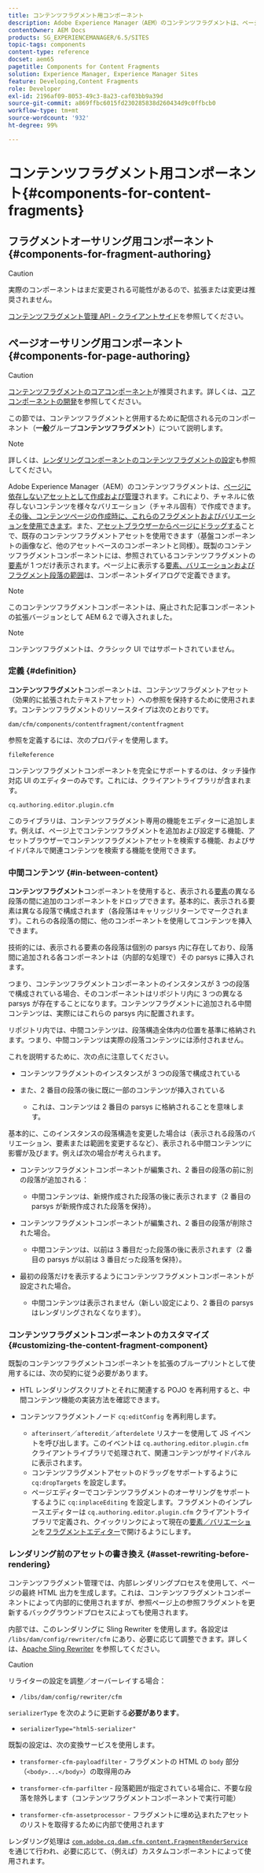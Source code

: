 ```yaml
---
title: コンテンツフラグメント用コンポーネント
description: Adobe Experience Manager（AEM）のコンテンツフラグメントは、ページに依存しないアセットとして作成および管理されます。
contentOwner: AEM Docs
products: SG_EXPERIENCEMANAGER/6.5/SITES
topic-tags: components
content-type: reference
docset: aem65
pagetitle: Components for Content Fragments
solution: Experience Manager, Experience Manager Sites
feature: Developing,Content Fragments
role: Developer
exl-id: 2196af09-8053-49c3-8a23-caf03bb9a39d
source-git-commit: a869ffbc6015fd230285838d260434d9c0ffbcb0
workflow-type: tm+mt
source-wordcount: '932'
ht-degree: 99%

---
```


# コンテンツフラグメント用コンポーネント{#components-for-content-fragments}

## フラグメントオーサリング用コンポーネント {#components-for-fragment-authoring}

>[!CAUTION]
>
>実際のコンポーネントはまだ変更される可能性があるので、拡張または変更は推奨されません。

[コンテンツフラグメント管理 API - クライアントサイド](/help/sites-developing/customizing-content-fragments.md#the-content-fragment-management-api-client-side)を参照してください。

## ページオーサリング用コンポーネント {#components-for-page-authoring}

>[!CAUTION]
>
>[コンテンツフラグメントのコアコンポーネント](https://experienceleague.adobe.com/docs/experience-manager-core-components/using/wcm-components/content-fragment-component.html?lang=ja)が推奨されます。詳しくは、[コアコンポーネントの開発](https://experienceleague.adobe.com/docs/experience-manager-core-components/using/developing/overview.html?lang=ja)を参照してください。
>
>この節では、コンテンツフラグメントと併用するために配信される元のコンポーネント（**一般**&#x200B;グループ&#x200B;**コンテンツフラグメント**）について説明します。

>[!NOTE]
>
>詳しくは、[レンダリングコンポーネントのコンテンツフラグメントの設定](/help/sites-developing/content-fragments-config-components-rendering.md)も参照してください。

Adobe Experience Manager（AEM）のコンテンツフラグメントは、[ページに依存しないアセットとして作成および管理](/help/assets/content-fragments/content-fragments.md)されます。これにより、チャネルに依存しないコンテンツを様々なバリエーション（チャネル固有）で作成できます。[その後、コンテンツページの作成時に、これらのフラグメントおよびバリエーションを使用できます](/help/sites-authoring/content-fragments.md)。また、[アセットブラウザーからページにドラッグする](/help/sites-authoring/content-fragments.md#adding-a-content-fragment-to-your-page)ことで、既存のコンテンツフラグメントアセットを使用できます（基盤コンポーネントの画像など、他のアセットベースのコンポーネントと同様）。既製のコンテンツフラグメントコンポーネントには、参照されているコンテンツフラグメントの[要素](/help/assets/content-fragments/content-fragments.md#constituent-parts-of-a-content-fragment)が 1 つだけ表示されます。ページ上に表示する[要素、バリエーションおよびフラグメント段落の範囲](/help/assets/content-fragments/content-fragments.md#constituent-parts-of-a-content-fragment)は、コンポーネントダイアログで定義できます。

>[!NOTE]
>
>このコンテンツフラグメントコンポーネントは、廃止された記事コンポーネントの拡張バージョンとして AEM 6.2 で導入されました。

>[!NOTE]
>
>コンテンツフラグメントは、クラシック UI ではサポートされていません。

### 定義 {#definition}

**コンテンツフラグメント**&#x200B;コンポーネントは、コンテンツフラグメントアセット（効果的に拡張されたテキストアセット）への参照を保持するために使用されます。コンテンツフラグメントのリソースタイプは次のとおりです。

`dam/cfm/components/contentfragment/contentfragment`

参照を定義するには、次のプロパティを使用します。

`fileReference`

コンテンツフラグメントコンポーネントを完全にサポートするのは、タッチ操作対応 UI のエディターのみです。これには、クライアントライブラリが含まれます。

`cq.authoring.editor.plugin.cfm`

このライブラリは、コンテンツフラグメント専用の機能をエディターに追加します。例えば、ページ上でコンテンツフラグメントを追加および設定する機能、アセットブラウザーでコンテンツフラグメントアセットを検索する機能、およびサイドパネルで関連コンテンツを検索する機能を使用できます。

### 中間コンテンツ {#in-between-content}

**コンテンツフラグメント**&#x200B;コンポーネントを使用すると、表示される[要素](/help/assets/content-fragments/content-fragments.md#constituent-parts-of-a-content-fragment)の異なる段落の間に追加のコンポーネントをドロップできます。基本的に、表示される要素は異なる段落で構成されます（各段落はキャリッジリターンでマークされます）。これらの各段落の間に、他のコンポーネントを使用してコンテンツを挿入できます。

技術的には、表示される要素の各段落は個別の parsys 内に存在しており、段落間に追加される各コンポーネントは（内部的な処理で）その parsys に挿入されます。

つまり、コンテンツフラグメントコンポーネントのインスタンスが 3 つの段落で構成されている場合、そのコンポーネントはリポジトリ内に 3 つの異なる parsys が存在することになります。コンテンツフラグメントに追加される中間コンテンツは、実際にはこれらの parsys 内に配置されます。

リポジトリ内では、中間コンテンツは、段落構造全体内の位置を基準に格納されます。つまり、中間コンテンツは実際の段落コンテンツには添付されません。

これを説明するために、次の点に注意してください。

* コンテンツフラグメントのインスタンスが 3 つの段落で構成されている
* また、2 番目の段落の後に既に一部のコンテンツが挿入されている

   * これは、コンテンツは 2 番目の parsys に格納されることを意味します。

基本的に、このインスタンスの段落構造を変更した場合は（表示される段落のバリエーション、要素または範囲を変更するなど）、表示される中間コンテンツに影響が及びます。例えば次の場合が考えられます。

* コンテンツフラグメントコンポーネントが編集され、2 番目の段落の前に別の段落が追加される：

   * 中間コンテンツは、新規作成された段落の後に表示されます（2 番目の parsys が新規作成された段落を保持）。

* コンテンツフラグメントコンポーネントが編集され、2 番目の段落が削除された場合。

   * 中間コンテンツは、以前は 3 番目だった段落の後に表示されます（2 番目の parsys が以前は 3 番目だった段落を保持）。

* 最初の段落だけを表示するようにコンテンツフラグメントコンポーネントが設定された場合。

   * 中間コンテンツは表示されません（新しい設定により、2 番目の parsys はレンダリングされなくなります）。

### コンテンツフラグメントコンポーネントのカスタマイズ {#customizing-the-content-fragment-component}

既製のコンテンツフラグメントコンポーネントを拡張のブループリントとして使用するには、次の契約に従う必要があります。

* HTL レンダリングスクリプトとそれに関連する POJO を再利用すると、中間コンテンツ機能の実装方法を確認できます。
* コンテンツフラグメントノード `cq:editConfig` を再利用します。

   * `afterinsert`／`afteredit`／`afterdelete` リスナーを使用して JS イベントを呼び出します。このイベントは `cq.authoring.editor.plugin.cfm` クライアントライブラリで処理されて、関連コンテンツがサイドパネルに表示されます。
   * コンテンツフラグメントアセットのドラッグをサポートするように `cq:dropTargets` を設定します。
   * ページエディターでコンテンツフラグメントのオーサリングをサポートするように `cq:inplaceEditing` を設定します。フラグメントのインプレースエディターは `cq.authoring.editor.plugin.cfm` クライアントライブラリで定義され、クイックリンクによって現在の[要素／バリエーション](/help/assets/content-fragments/content-fragments.md#constituent-parts-of-a-content-fragment)を[フラグメントエディター](/help/assets/content-fragments/content-fragments-variations.md)で開けるようにします。

### レンダリング前のアセットの書き換え {#asset-rewriting-before-rendering}

コンテンツフラグメント管理では、内部レンダリングプロセスを使用して、ページの最終 HTML 出力を生成します。これは、コンテンツフラグメントコンポーネントによって内部的に使用されますが、参照ページ上の参照フラグメントを更新するバックグラウンドプロセスによっても使用されます。

内部では、このレンダリングに Sling Rewriter を使用します。各設定は `/libs/dam/config/rewriter/cfm` にあり、必要に応じて調整できます。詳しくは、[Apache Sling Rewriter](https://sling.apache.org/documentation/bundles/output-rewriting-pipelines-org-apache-sling-rewriter.html) を参照してください。

>[!CAUTION]
>
>リライターの設定を調整／オーバーレイする場合：
>
>* `/libs/dam/config/rewriter/cfm`
>
>`serializerType` を次のように更新する&#x200B;**必要があります**。
>
>* `serializerType="html5-serializer"`

既製の設定は、次の変換サービスを使用します。

* `transformer-cfm-payloadfilter` - フラグメントの HTML の `body` 部分（`<body>...</body>`）の取得用のみ

* `transformer-cfm-parfilter` - 段落範囲が指定されている場合に、不要な段落を除外します（コンテンツフラグメントコンポーネントで実行可能）
* `transformer-cfm-assetprocessor` - フラグメントに埋め込まれたアセットのリストを取得するために内部で使用されます

レンダリング処理は [`com.adobe.cq.dam.cfm.content.FragmentRenderService`](https://developer.adobe.com/experience-manager/reference-materials/6-5-lts/javadoc/com/adobe/cq/dam/cfm/ContentFragment.html) を通じて行われ、必要に応じて、（例えば）カスタムコンポーネントによって使用されます。

